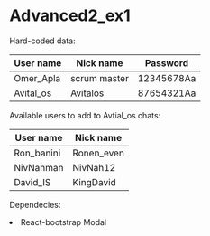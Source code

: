 # Advanced2_ex1

Hard-coded data:

| User name     | Nick name     | Password      | 
| ------------- |-------------- |-------------- |
| Omer_Apla     | scrum master  | 12345678Aa    |
| Avital_os     | Avitalos      | 87654321Aa    |

Available users to add to Avtial_os chats:

User name     | Nick name
------------- | -------------
Ron_banini    | Ronen_even
NivNahman     | NivNah12
David_IS      | KingDavid


Dependecies:
<li>
  React-bootstrap
  Modal
 </li>
 
